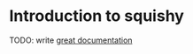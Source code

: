 # Introduction to squishy

TODO: write [great documentation](http://jacobian.org/writing/great-documentation/what-to-write/)
